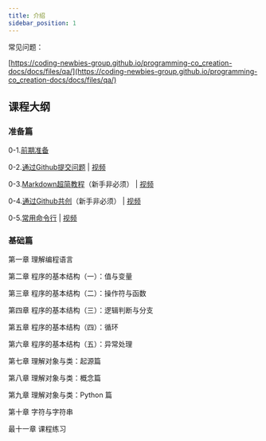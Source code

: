 ```yaml
---
title: 介绍
sidebar_position: 1
---
```

常见问题：

[https://coding-newbies-group.github.io/programming-co_creation-docs/docs/files/qa/](https://coding-newbies-group.github.io/programming-co_creation-docs/docs/files/qa/)


## 课程大纲
### 准备篇
0-1.[前期准备](https://coding-newbies-group.github.io/programming-co_creation-docs/docs/windows/p0/p0-0-prep)

0-2.[通过Github提交问题](https://coding-newbies-group.github.io/programming-co_creation-docs/docs/windows/p0/p0-4-issues) | [视频](https://www.bilibili.com/video/BV1V24y1H73p/?vd_source=4a888db8814702b2062fcaf2575be745)

0-3.[Markdown超简教程](https://coding-newbies-group.github.io/programming-co_creation-docs/docs/windows/p0/p0-2-markdown)（新手非必须） | [视频](https://www.bilibili.com/video/BV1Ho4y1v79V/?vd_source=4a888db8814702b2062fcaf2575be745)

0-4.[通过Github共创](https://www.bilibili.com/video/BV1S54y1w7XN/?vd_source=4a888db8814702b2062fcaf2575be745)（新手非必须） | [视频](https://www.bilibili.com/video/BV1S54y1w7XN/?vd_source=4a888db8814702b2062fcaf2575be745)

0-5.[常用命令行](https://coding-newbies-group.github.io/programming-co_creation-docs/docs/windows/p0/p0-1-cli) | [视频](https://www.bilibili.com/video/BV1Jo4y1Y7SC/?vd_source=4a888db8814702b2062fcaf2575be745)








### 基础篇
第一章 理解编程语言

第二章 程序的基本结构（一）：值与变量

第三章 程序的基本结构（二）：操作符与函数

第四章 程序的基本结构（三）：逻辑判断与分支

第五章 程序的基本结构（四）：循环

第六章 程序的基本结构（五）：异常处理

第七章 理解对象与类：起源篇

第八章 理解对象与类：概念篇

第九章 理解对象与类：Python 篇

第十章 字符与字符串

最十一章 课程练习


